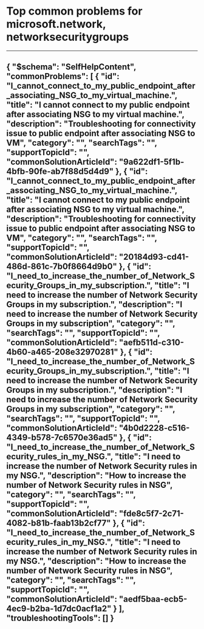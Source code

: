 <properties
	pageTitle="Top common problems for microsoft.network, networksecuritygroups"
	description="Top common problems for microsoft.network, networksecuritygroups"        
	service="microsoft.network"
	resource="networksecuritygroups"
	resourceTags=""
	authors="radwiv"
	ms.author="radwiv"
	displayOrder=""
	articleId="a2bb14d2-9d78-4886-9d4d-3cd745869388"
	selfHelpType="diagnoseandsolve"
	productPesIds=""
	cloudEnvironments="public"
/>
# Top common problems for microsoft.network, networksecuritygroups
---
{
    "$schema": "SelfHelpContent",
    "commonProblems": [
        {
            "id": "I_cannot_connect_to_my_public_endpoint_after_associating_NSG_to_my_virtual_machine.",
            "title": "I cannot connect to my public endpoint after associating NSG to my virtual machine.",
            "description": "Troubleshooting for connectivity issue to public endpoint after associating NSG to VM",
            "category": "",
            "searchTags": "",
            "supportTopicId": "",
            "commonSolutionArticleId": "9a622df1-5f1b-4bfb-90fe-ab7f88d5d4d9"
        },
        {
            "id": "I_cannot_connect_to_my_public_endpoint_after_associating_NSG_to_my_virtual_machine.",
            "title": "I cannot connect to my public endpoint after associating NSG to my virtual machine.",
            "description": "Troubleshooting for connectivity issue to public endpoint after associating NSG to VM",
            "category": "",
            "searchTags": "",
            "supportTopicId": "",
            "commonSolutionArticleId": "20184d93-cd41-486d-861c-7b0f8664d9b0"
        },
        {
            "id": "I_need_to_increase_the_number_of_Network_Security_Groups_in_my_subscription.",
            "title": "I need to increase the number of Network Security Groups in my subscription.",
            "description": "I need to increase the number of Network Security Groups in my subscription",
            "category": "",
            "searchTags": "",
            "supportTopicId": "",
            "commonSolutionArticleId": "aefb511d-c310-4b60-a465-208e32970281"
        },
        {
            "id": "I_need_to_increase_the_number_of_Network_Security_Groups_in_my_subscription.",
            "title": "I need to increase the number of Network Security Groups in my subscription.",
            "description": "I need to increase the number of Network Security Groups in my subscription",
            "category": "",
            "searchTags": "",
            "supportTopicId": "",
            "commonSolutionArticleId": "4b0d2228-c516-4349-b578-7c6570e36ad5"
        },
        {
            "id": "I_need_to_increase_the_number_of_Network_Security_rules_in_my_NSG.",
            "title": "I need to increase the number of Network Security rules in my NSG.",
            "description": "How to increase the number of Network Security rules in NSG",
            "category": "",
            "searchTags": "",
            "supportTopicId": "",
            "commonSolutionArticleId": "fde8c5f7-2c71-4082-b81b-faab13b2cf77"
        },
        {
            "id": "I_need_to_increase_the_number_of_Network_Security_rules_in_my_NSG.",
            "title": "I need to increase the number of Network Security rules in my NSG.",
            "description": "How to increase the number of Network Security rules in NSG",
            "category": "",
            "searchTags": "",
            "supportTopicId": "",
            "commonSolutionArticleId": "aedf5baa-ecb5-4ec9-b2ba-1d7dc0acf1a2"
        }
    ],
    "troubleshootingTools": []
}
---